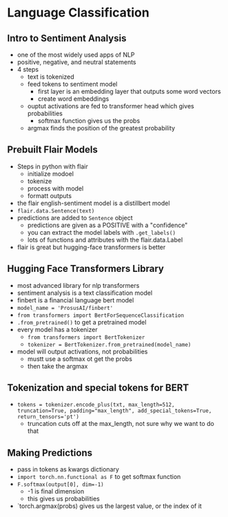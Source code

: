 # Language Classification

## Intro to Sentiment Analysis

- one of the most widely used apps of NLP
- positive, negative, and neutral statements
- 4 steps
	- text is tokenized
	- feed tokens to sentiment model
		- first layer is an embedding layer that outputs some word vectors
		- create word embeddings
	- ouptut activations are fed to transformer head which gives probabilities
		- softmax function gives us the probs
	- argmax finds the position of the greatest probability

## Prebuilt Flair Models

- Steps in python with flair
	- initialize modoel
	- tokenize
	- process with model
	- formatt outputs
- the flair english-sentiment model is a distillbert model
- `flair.data.Sentence(text)`
- predictions are added to `Sentence` object
	- predictions are given as a POSITIVE with a "confidence"
	- you can extract the model labels with `.get_labels()`
	- lots of functions and attributes with the flair.data.Label
- flair is great but hugging-face transformers is better

## Hugging Face Transformers Library

- most advanced library for nlp transformers
- sentiment analysis is a text classification model
- finbert is a financial language bert model
- `model_name = 'ProsusAI/finbert'`
- `from transformers import BertForSequenceClassification`
- `.from_pretrained()` to get a pretrained model
- every model has a tokenizer
	- `from transformers import BertTokenizer`
	- `tokenizer = BertTokenizer.from_pretrained(model_name)`
- model will output activations, not probabilities
	- mustt use a softmax ot get the probs
	- then take the argmax

## Tokenization and special tokens for BERT

- `tokens = tokenizer.encode_plus(txt, max_length=512, truncation=True, padding="max_length", add_special_tokens=True, return_tensors='pt')`
	- truncation cuts off at the max_length, not sure why we want to do that

## Making Predictions

- pass in tokens as kwargs dictionary
- `import torch.nn.functional as F` to get softmax function
- `F.softmax(output[0], dim=-1)`
	- -1 is final dimension
	- this gives us probabilities
- `torch.argmax(probs) gives us the largest value, or the index of it

